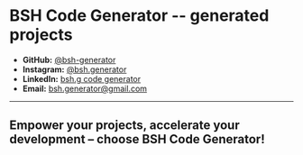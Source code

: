 # BSH Code Generator -- generated projects

- **GitHub:** [@bsh-generator](https://github.com/bsh-generator/)
- **Instagram:** [@bsh.generator](https://www.instagram.com/bsh.generator/)
- **LinkedIn:** [bsh.g code generator](https://www.linkedin.com/in/bsh-g-code-generator-b917412a1/)
- **Email:** [bsh.generator@gmail.com](mailto:bsh.generator@gmail.com)

---
Empower your projects, accelerate your development – choose BSH Code Generator!
---
